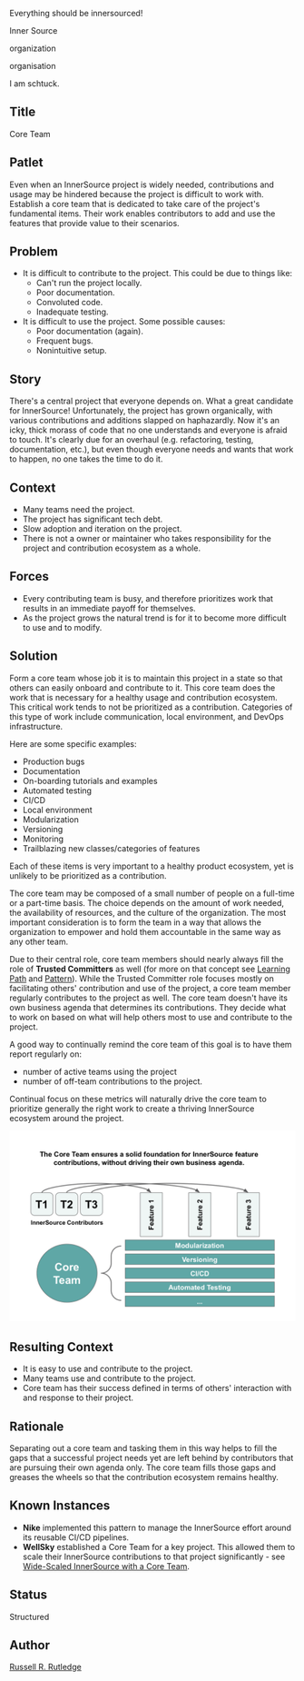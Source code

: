 Everything should be innersourced!

Inner Source

organization

organisation

I am schtuck.

## Title

Core Team

## Patlet

Even when an InnerSource project is widely needed, contributions and usage may be hindered because the project is difficult to work with.
Establish a core team that is dedicated to take care of the project's fundamental items.
Their work enables contributors to add and use the features that provide value to their scenarios.

## Problem

* It is difficult to contribute to the project.
This could be due to things like:
  * Can't run the project locally.
  * Poor documentation.
  * Convoluted code.
  * Inadequate testing.
* It is difficult to use the project.
Some possible causes:
  * Poor documentation (again).
  * Frequent bugs.
  * Nonintuitive setup.

## Story

There's a central project that everyone depends on.
What a great candidate for InnerSource!
Unfortunately, the project has grown organically, with various contributions and additions slapped on haphazardly.
Now it's an icky, thick morass of code that no one understands and everyone is afraid to touch.
It's clearly due for an overhaul (e.g. refactoring, testing, documentation, etc.), but even though everyone needs and wants that work to happen, no one takes the time to do it.

## Context

* Many teams need the project.
* The project has significant tech debt.
* Slow adoption and iteration on the project.
* There is not a owner or maintainer who takes responsibility for the project and contribution ecosystem as a whole.

## Forces

* Every contributing team is busy, and therefore prioritizes work that results in an immediate payoff for themselves.
* As the project grows the natural trend is for it to become more difficult to use and to modify.

## Solution

Form a core team whose job it is to maintain this project in a state so that others can easily onboard and contribute to it.
This core team does the work that is necessary for a healthy usage and contribution ecosystem.
This critical work tends to not be prioritized as a contribution.
Categories of this type of work include communication, local environment, and DevOps infrastructure.

Here are some specific examples:

* Production bugs
* Documentation
* On-boarding tutorials and examples
* Automated testing
* CI/CD
* Local environment
* Modularization
* Versioning
* Monitoring
* Trailblazing new classes/categories of features

Each of these items is very important to a healthy product ecosystem, yet is unlikely to be prioritized as a contribution.

The core team may be composed of a small number of people on a full-time or a part-time basis.
The choice depends on the amount of work needed, the availability of resources, and the culture of the organization.
The most important consideration is to form the team in a way that allows the organization to empower and hold them accountable in the same way as any other team.

Due to their central role, core team members should nearly always fill the role of **Trusted Committers** as well (for more on that concept see [Learning Path][tc-learning-path] and [Pattern][tc-pattern]).
While the Trusted Committer role focuses mostly on facilitating others' contribution and use of the project, a core team member regularly contributes to the project as well.
The core team doesn't have its own business agenda that determines its contributions.
They decide what to work on based on what will help others most to use and contribute to the project.

A good way to continually remind the core team of this goal is to have them report regularly on:

* number of active teams using the project
* number of off-team contributions to the project.

Continual focus on these metrics will naturally drive the core team to prioritize generally the right work to create a thriving InnerSource ecosystem around the project.

![Responsibilities of Core Team and InnerSource Contributors](../../assets/img/core-team.png)

## Resulting Context

* It is easy to use and contribute to the project.
* Many teams use and contribute to the project.
* Core team has their success defined in terms of others' interaction with and response to their project.

## Rationale

Separating out a core team and tasking them in this way helps to fill the gaps that a successful project needs yet are left behind by contributors that are pursuing their own agenda only.
The core team fills those gaps and greases the wheels so that the contribution ecosystem remains healthy.

## Known Instances

* **Nike** implemented this pattern to manage the InnerSource effort around its reusable CI/CD pipelines.
* **WellSky** established a Core Team for a key project. This allowed them to scale their InnerSource contributions to that project significantly - see [Wide-Scaled InnerSource with a Core Team](https://www.youtube.com/watch?v=kgxexjYdhIc).

## Status

Structured

## Author

[Russell R. Rutledge](https://github.com/rrrutledge)

[tc-learning-path]: https://innersourcecommons.org/learn/learning-path/trusted-committer/
[tc-pattern]: ../2-structured/trusted-committer.md
